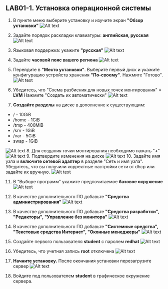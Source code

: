 ## LAB01-1. Установка операционной системы

1. В пункте меню выберите установку и изучите экран **"Обзор установки"**
![Alt text](img/l01im01.png)

2. Задайте порядок раскладки клавиатуры: **английская, русская**
![Alt text](img/l01im02.png)
3. Языковая поддержка: укажите **"русская"**
![Alt text](img/l01im03.png)
4. Задайте **часовой пояс вашего региона**
![Alt text](img/l01im04.png)
5. Перейдите в **"Место установки"**. Выберите первый диск и укажите конфигурацию устройств хранения **"По-своему"**. Нажмите "Готово".
![Alt text](img/l01im05.png)
6. Убедитесь, что "Схема разбиения для новых точек монтирования" = **LVM**
Нажмите "Создать их автоматически"
![Alt text](img/l01im16.png)
7. **Создайте разделы** на диске в дополнение к существующим:

- / - 10GiB
- /home - 1GiB
- /tmp - 400MiB
- /srv - 1GiB
- /var - 5GiB
- swap - 1GiB


![Alt text](img/l01im06.png)
8. Для создания точки монтирования необходимо нажать "**+**" 
![Alt text](img/l01im07.png)
9. Подтвердите изменения на диске
![Alt text](img/l01im08.png)
10. Задайте имя узла и **включите сетевой адаптер** в разделе "Сеть и имя узла". Убедитесь, что вы получили корректные настройки сети от dhcp или задайте их вручную.
![Alt text](img/l01im13.png)

11. В "Выборе программ" укажите предпочитаемое **базовое окружение**
![Alt text](img/l01im09.png)
12. В качестве дополнительного ПО добавьте **"Средства администрирования"**
![Alt text](img/l01im10.png)
13. В качестве дополнительного ПО добавьте **"Средства разработки", "Редакторы", "Управление без монитора"**
![Alt text](img/l01im11.png)
14. В качестве дополнительного ПО добавьте **"Системные средства", "Текстовые средства Интернет", "Оконные менеджеры"**
![Alt text](img/l01im12.png)

15. Создайте первого пользователя **student** c паролем **redhat**
![Alt text](img/l01im15.png)

16. Убедитесь, что учетная запись **root** отключена
![Alt text](img/l01im14.png)

17. **Начните установку.** После окончания установки перезагрузите сервер
![Alt text](img/l01im01.png)

18. Войдите под пользователем **student** в графическое окружение сервера.
